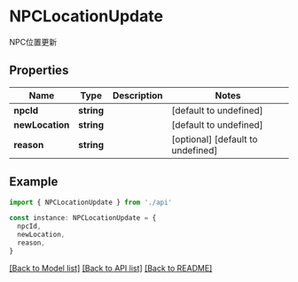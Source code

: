 # NPCLocationUpdate

NPC位置更新

## Properties

| Name            | Type       | Description | Notes                             |
| --------------- | ---------- | ----------- | --------------------------------- |
| **npcId**       | **string** |             | [default to undefined]            |
| **newLocation** | **string** |             | [default to undefined]            |
| **reason**      | **string** |             | [optional] [default to undefined] |

## Example

```typescript
import { NPCLocationUpdate } from './api'

const instance: NPCLocationUpdate = {
  npcId,
  newLocation,
  reason,
}
```

[[Back to Model list]](../README.md#documentation-for-models) [[Back to API list]](../README.md#documentation-for-api-endpoints) [[Back to README]](../README.md)
